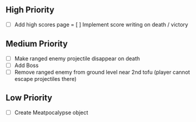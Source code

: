 High Priority
-------------
- [ ] Add high scores page
= [ ] Implement score writing on death / victory

Medium Priority
-------------
- [ ] Make ranged enemy projectile disappear on death
- [ ] Add Boss
- [ ] Remove ranged enemy from ground level near 2nd tofu (player cannot escape projectiles there)

Low Priority
-------------
- [ ] Create Meatpocalypse object
